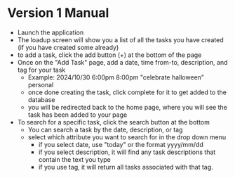 # Version 1 Manual

- Launch the application
- The loadup screen will show you a list of all the tasks you have created (if you have created some already)
- to add a task, click the add button (+) at the bottom of the page
- Once on the "Add Task" page, add a date, time from-to, description, and tag for your task 
  - Example: 2024/10/30 6:00pm 8:00pm "celebrate halloween" personal
  - once done creating the task, click complete for it to get added to the database
  - you will be redirected back to the home page, where you will see the task has been added to your page
- To search for a specific task, click the search button at the bottom
  - You can search a task by the date, description, or tag
  - select which attribute you want to search for in the drop down menu
    - if you select date, use "today" or the format yyyy/mm/dd
    - if you select description, it will find any task descriptions that contain the text you type
    - if you use tag, it will return all tasks associated with that tag.
